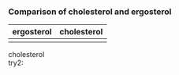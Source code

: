 ### Comparison of cholesterol and ergosterol

|ergosterol|cholesterol|
|-------|-----|
|<script type="text/javascript" src="https://chemapps.stolaf.edu/jmol/jmol.php?source=https://gr-jeannerat-unige.github.io/macrolide-antibiotics/data/ergosterol-3D.sdf&inline=1&isfirst=false&width=350"></script>|<script type='text/javascript' src='https://chemapps.stolaf.edu/jmol/files/JSmolMin2.js'></script><script type='text/javascript' language='javascript'>Jmol.Info.j2sPath = 'https://chemapps.stolaf.edu/jmol/jsmol/j2s';Jmol.Info.serverURL='https://chemapps.stolaf.edu/jmol/jsmol/php/jsmol.php';jmolInitialize('https://chemapps.stolaf.edu/jmol/files', true);jmolApplet(['350','200'],"set antialiasdisplay\;load https://gr-jeannerat-unige.github.io/macrolide-antibiotics/data/cholesterol-3D.sdf;",'0');Jmol.getApplet("myJmol", myInfo);Jmol.jmolButton(myJmol,"spacefill on", "display as vdW spheres");</script>|


<div style='width:600px'>cholesterol <script>jmolCheckbox('spin on','spin off','spin on/off')</script></div>
<div style='width:600px'>try2:  <script>jmolButton("select atomno = 41;color [0,128,0]", "Highlight key difference with ergosterol");</script></div>

